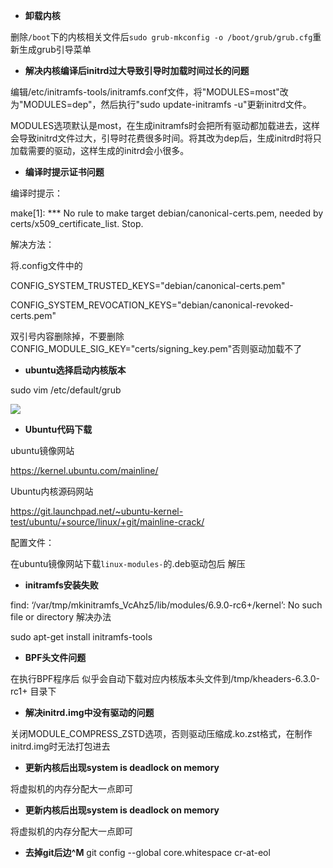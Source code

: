 - **卸载内核**

删除`/boot`下的内核相关文件后`sudo grub-mkconfig -o /boot/grub/grub.cfg`重新生成grub引导菜单

- **解决内核编译后initrd过大导致引导时加载时间过长的问题**

编辑/etc/initramfs-tools/initramfs.conf文件，将"MODULES=most"改为"MODULES=dep"，然后执行"sudo update-initramfs -u"更新initrd文件。

MODULES选项默认是most，在生成initramfs时会把所有驱动都加载进去，这样会导致initrd文件过大，引导时花费很多时间。将其改为dep后，生成initrd时将只加载需要的驱动，这样生成的initrd会小很多。

- **编译时提示证书问题**

编译时提示：

make[1]: *** No rule to make target debian/canonical-certs.pem, needed by certs/x509_certificate_list. Stop.

解决方法：

将.config文件中的

CONFIG_SYSTEM_TRUSTED_KEYS="debian/canonical-certs.pem"

CONFIG_SYSTEM_REVOCATION_KEYS="debian/canonical-revoked-certs.pem"

双引号内容删除掉，不要删除CONFIG_MODULE_SIG_KEY="certs/signing_key.pem"否则驱动加载不了

- **ubuntu选择启动内核版本**

sudo vim /etc/default/grub

![](./image/1.JPG)

- **Ubuntu代码下载**

ubuntu镜像网站

https://kernel.ubuntu.com/mainline/

Ubuntu内核源码网站

https://git.launchpad.net/~ubuntu-kernel-test/ubuntu/+source/linux/+git/mainline-crack/

配置文件：

在ubuntu镜像网站下载`linux-modules-`的.deb驱动包后  解压

- **initramfs安装失败**

find: ‘/var/tmp/mkinitramfs_VcAhz5/lib/modules/6.9.0-rc6+/kernel’: No such file or directory   解决办法

 sudo apt-get install initramfs-tools

- **BPF头文件问题**

在执行BPF程序后  似乎会自动下载对应内核版本头文件到/tmp/kheaders-6.3.0-rc1+  目录下



- **解决initrd.img中没有驱动的问题**

关闭MODULE_COMPRESS_ZSTD选项，否则驱动压缩成.ko.zst格式，在制作initrd.img时无法打包进去

- **更新内核后出现system is deadlock on memory**

将虚拟机的内存分配大一点即可

- **更新内核后出现system is deadlock on memory**

将虚拟机的内存分配大一点即可

- **去掉git后边^M**
git config --global core.whitespace cr-at-eol